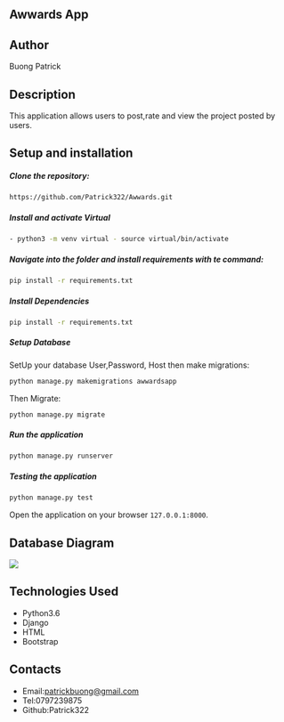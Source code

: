 ## Awwards App

## Author

Buong Patrick

## Description

This application allows users to post,rate and view the project posted by users.

## Setup and installation
##### Clone the repository:  
 ```bash 
 https://github.com/Patrick322/Awwards.git 
```

##### Install and activate Virtual  
 ```bash 
- python3 -m venv virtual - source virtual/bin/activate  
```  


##### Navigate into the folder and install requirements with te command:
 ```bash 
pip install -r requirements.txt 
```

##### Install Dependencies  
 ```bash 
 pip install -r requirements.txt 
```  
 ##### Setup Database  
  SetUp your database User,Password, Host then make migrations:
 ```bash 
python manage.py makemigrations awwardsapp
 ``` 
 Then Migrate: 
 ```bash 
 python manage.py migrate 
```
##### Run the application  
 ```bash 
 python manage.py runserver 
``` 
##### Testing the application  
 ```bash 
 python manage.py test 
```
Open the application on your browser `127.0.0.1:8000`.

## Database Diagram
![](media/photos/Untitled(1).png)

## Technologies Used
* Python3.6
* Django
* HTML
* Bootstrap

## Contacts
* Email:patrickbuong@gmail.com
* Tel:0797239875
* Github:Patrick322
